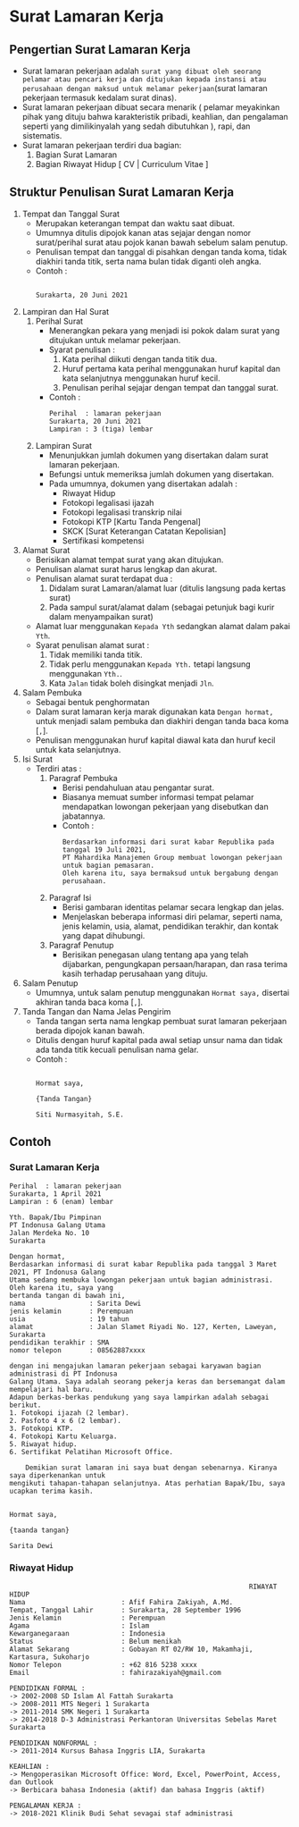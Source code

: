 # Surat Lamaran Kerja
## Pengertian Surat Lamaran Kerja
- Surat lamaran pekerjaan adalah `surat yang dibuat oleh seorang pelamar atau pencari kerja dan ditujukan kepada instansi atau perusahaan dengan maksud untuk melamar pekerjaan`(surat lamaran pekerjaan termasuk kedalam surat dinas).
- Surat lamaran pekerjaan dibuat secara menarik ( pelamar meyakinkan pihak yang dituju bahwa karakteristik pribadi, keahlian, dan pengalaman seperti yang dimilikinyalah yang sedah dibutuhkan ), rapi, dan sistematis.
- Surat lamaran pekerjaan terdiri dua bagian:
    1. Bagian Surat Lamaran 
    2. Bagian Riwayat Hidup [ CV | Curriculum Vitae ]

## Struktur Penulisan Surat Lamaran Kerja
1. Tempat dan Tanggal Surat
    - Merupakan keterangan tempat dan waktu saat dibuat.
    - Umumnya ditulis dipojok kanan atas sejajar dengan nomor surat/perihal surat atau pojok kanan bawah sebelum salam penutup.
    - Penulisan tempat dan tanggal di pisahkan dengan tanda koma, tidak diakhiri tanda titik, serta nama bulan tidak diganti oleh angka.
    - Contoh :
      ```
                                                                                                  Surakarta, 20 Juni 2021
      ```
2. Lampiran dan Hal Surat
   1. Perihal Surat
      - Menerangkan pekara yang menjadi isi pokok dalam surat yang ditujukan untuk melamar pekerjaan.
      - Syarat penulisan :
        1. Kata perihal diikuti dengan tanda titik dua.
        2. Huruf pertama kata perihal menggunakan huruf kapital dan kata selanjutnya menggunakan huruf kecil.
        3. Penulisan perihal sejajar dengan tempat dan tanggal surat.
      - Contoh :
        ```
        Perihal  : lamaran pekerjaan                                                            Surakarta, 20 Juni 2021
        Lampiran : 3 (tiga) lembar
         ```
    2. Lampiran Surat
       - Menunjukkan jumlah dokumen yang disertakan dalam surat lamaran pekerjaan.
       - Befungsi untuk memeriksa jumlah dokumen yang disertakan.
       - Pada umumnya, dokumen yang disertakan adalah :
         - Riwayat Hidup
         - Fotokopi legalisasi ijazah
         - Fotokopi legalisasi transkrip nilai
         - Fotokopi KTP [Kartu Tanda Pengenal]
         - SKCK [Surat Keterangan Catatan Kepolisian]
         - Sertifikasi kompetensi
3. Alamat Surat
    - Berisikan alamat tempat surat yang akan ditujukan.
    - Penulisan alamat surat harus lengkap dan akurat. 
    - Penulisan alamat surat terdapat dua :
        1. Didalam surat Lamaran/alamat luar (ditulis langsung pada kertas surat)
        2. Pada sampul surat/alamat dalam (sebagai petunjuk bagi kurir dalam menyampaikan surat)
    - Alamat luar menggunakan `Kepada Yth` sedangkan alamat dalam pakai `Yth`.
    - Syarat penulisan alamat surat :
        1. Tidak memiliki tanda titik.
        2. Tidak perlu menggunakan `Kepada Yth.` tetapi langsung menggunakan `Yth.`.
        3. Kata `Jalan` tidak boleh disingkat  menjadi `Jln`.
4. Salam Pembuka
   - Sebagai bentuk penghormatan
   - Dalam surat lamaran kerja marak digunakan kata `Dengan hormat,` untuk menjadi salam pembuka dan diakhiri dengan tanda baca koma [`,`].
   - Penulisan menggunakan huruf kapital diawal kata dan huruf kecil untuk kata selanjutnya.
5. Isi Surat
    - Terdiri atas :
        1. Paragraf Pembuka
            - Berisi pendahuluan atau pengantar surat.
            - Biasanya memuat sumber informasi tempat pelamar mendapatkan lowongan pekerjaan yang disebutkan dan jabatannya.
            - Contoh :
              ```
              Berdasarkan informasi dari surat kabar Republika pada tanggal 19 Juli 2021, 
              PT Mahardika Manajemen Group membuat lowongan pekerjaan untuk bagian pemasaran. 
              Oleh karena itu, saya bermaksud untuk bergabung dengan perusahaan.
              ```
        2. Paragraf Isi
            - Berisi gambaran identitas pelamar secara lengkap dan jelas.
            - Menjelaskan beberapa informasi diri pelamar, seperti nama, jenis kelamin, usia, alamat, pendidikan terakhir, dan kontak yang dapat dihubungi.
        3. Paragraf Penutup
           - Berisikan penegasan ulang tentang apa yang telah dijabarkan, pengungkapan persaan/harapan, dan rasa terima kasih terhadap perusahaan yang dituju.
6. Salam Penutup
   - Umumnya, untuk salam penutup menggunakan `Hormat saya,` disertai akhiran tanda baca koma [`,`].
7. Tanda Tangan dan Nama Jelas Pengirim
    - Tanda tangan serta nama lengkap pembuat surat lamaran pekerjaan berada dipojok kanan bawah.
    - Ditulis dengan huruf kapital pada awal setiap unsur nama dan tidak ada tanda titik kecuali penulisan nama gelar.
    - Contoh :
      ```
                                                                                                        Hormat saya,
                                                                                                       {Tanda Tangan}
                                                                                                    Siti Nurmasyitah, S.E.
      ```

## Contoh 
### Surat Lamaran Kerja
```
Perihal  : lamaran pekerjaan                                                                        Surakarta, 1 April 2021 
Lampiran : 6 (enam) lembar

Yth. Bapak/Ibu Pimpinan
PT Indonusa Galang Utama
Jalan Merdeka No. 10
Surakarta

Dengan hormat,
Berdasarkan informasi di surat kabar Republika pada tanggal 3 Maret 2021, PT Indonusa Galang 
Utama sedang membuka lowongan pekerjaan untuk bagian administrasi. Oleh karena itu, saya yang 
bertanda tangan di bawah ini,
nama                : Sarita Dewi
jenis kelamin       : Perempuan
usia                : 19 tahun
alamat              : Jalan Slamet Riyadi No. 127, Kerten, Laweyan, Surakarta
pendidikan terakhir : SMA
nomor telepon       : 08562887xxxx

dengan ini mengajukan lamaran pekerjaan sebagai karyawan bagian administrasi di PT Indonusa 
Galang Utama. Saya adalah seorang pekerja keras dan bersemangat dalam mempelajari hal baru. 
Adapun berkas-berkas pendukung yang saya lampirkan adalah sebagai berikut.
1. Fotokopi ijazah (2 lembar).
2. Pasfoto 4 x 6 (2 lembar).
3. Fotokopi KTP.
4. Fotokopi Kartu Keluarga.
5. Riwayat hidup.
6. Sertifikat Pelatihan Microsoft Office.

    Demikian surat lamaran ini saya buat dengan sebenarnya. Kiranya saya diperkenankan untuk 
mengikuti tahapan-tahapan selanjutnya. Atas perhatian Bapak/Ibu, saya ucapkan terima kasih.
                                                                                               
                                                                                                      Hormat saya,
                                                                                                    {taanda tangan}
                                                                                                      Sarita Dewi
```
### Riwayat Hidup
```
                                                            RIWAYAT HIDUP
Nama                        : Afif Fahira Zakiyah, A.Md.
Tempat, Tanggal Lahir       : Surakarta, 28 September 1996
Jenis Kelamin               : Perempuan
Agama                       : Islam
Kewarganegaraan             : Indonesia
Status                      : Belum menikah
Alamat Sekarang             : Gobayan RT 02/RW 10, Makamhaji, Kartasura, Sukoharjo
Nomor Telepon               : +62 816 5238 xxxx
Email                       : fahirazakiyah@gmail.com

PENDIDIKAN FORMAL :
-> 2002-2008 SD Islam Al Fattah Surakarta
-> 2008-2011 MTS Negeri 1 Surakarta
-> 2011-2014 SMK Negeri 1 Surakarta
-> 2014-2018 D-3 Administrasi Perkantoran Universitas Sebelas Maret Surakarta

PENDIDIKAN NONFORMAL :
-> 2011-2014 Kursus Bahasa Inggris LIA, Surakarta

KEAHLIAN :
-> Mengoperasikan Microsoft Office: Word, Excel, PowerPoint, Access, dan Outlook
-> Berbicara bahasa Indonesia (aktif) dan bahasa Inggris (aktif)

PENGALAMAN KERJA :
-> 2018-2021 Klinik Budi Sehat sevagai staf administrasi
```
